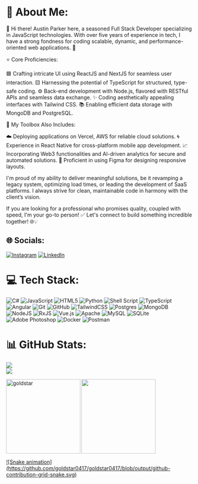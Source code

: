 # 💫 About Me:
🔔 Hi there! Austin Parker here, a seasoned Full Stack Developer specializing in JavaScript technologies. With over five years of experience in tech, I have a strong fondness for coding scalable, dynamic, and performance-oriented web applications. 🚀

⭐ Core Proficiencies:

🟦 Crafting intricate UI using ReactJS and NextJS for seamless user interaction.
🟨 Harnessing the potential of TypeScript for structured, type-safe coding.
⚙️ Back-end development with Node.js, flavored with RESTful APIs and seamless data exchange. ✨ Coding aesthetically appealing interfaces with Tailwind CSS.
📚 Enabling efficient data storage with MongoDB and PostgreSQL.

🧩 My Toolbox Also Includes:

☁️ Deploying applications on Vercel, AWS for reliable cloud solutions.
🌀 Experience in React Native for cross-platform mobile app development.
📈 Incorporating Web3 functionalities and AI-driven analytics for secure and automated solutions.
🎯 Proficient in using Figma for designing responsive layouts.

I'm proud of my ability to deliver meaningful solutions, be it revamping a legacy system, optimizing load times, or leading the development of SaaS platforms. I always strive for clean, maintainable code in harmony with the client’s vision.

If you are looking for a professional who promises quality, coupled with speed, I'm your go-to person!
✅ Let's connect to build something incredible together! 🌐💡


## 🌐 Socials:
[![Instagram](https://img.shields.io/badge/Instagram-%23E4405F.svg?logo=Instagram&logoColor=white)](https://instagram.com/idan.zamir.halevy) [![LinkedIn](https://img.shields.io/badge/LinkedIn-%230077B5.svg?logo=linkedin&logoColor=white)](https://linkedin.com/in/idan-zamir-halevy-0ab11896) 

# 💻 Tech Stack:
![C#](https://img.shields.io/badge/c%23-%23239120.svg?style=for-the-badge&logo=csharp&logoColor=white) ![JavaScript](https://img.shields.io/badge/javascript-%23323330.svg?style=for-the-badge&logo=javascript&logoColor=%23F7DF1E) ![HTML5](https://img.shields.io/badge/html5-%23E34F26.svg?style=for-the-badge&logo=html5&logoColor=white) ![Python](https://img.shields.io/badge/python-3670A0?style=for-the-badge&logo=python&logoColor=ffdd54) ![Shell Script](https://img.shields.io/badge/shell_script-%23121011.svg?style=for-the-badge&logo=gnu-bash&logoColor=white) ![TypeScript](https://img.shields.io/badge/typescript-%23007ACC.svg?style=for-the-badge&logo=typescript&logoColor=white) ![Angular](https://img.shields.io/badge/angular-%23DD0031.svg?style=for-the-badge&logo=angular&logoColor=white) ![Git](https://img.shields.io/badge/git-%23F05033.svg?style=for-the-badge&logo=git&logoColor=white) ![GitHub](https://img.shields.io/badge/github-%23121011.svg?style=for-the-badge&logo=github&logoColor=white) ![TailwindCSS](https://img.shields.io/badge/tailwindcss-%2338B2AC.svg?style=for-the-badge&logo=tailwind-css&logoColor=white) ![Postgres](https://img.shields.io/badge/postgres-%23316192.svg?style=for-the-badge&logo=postgresql&logoColor=white) ![MongoDB](https://img.shields.io/badge/MongoDB-%234ea94b.svg?style=for-the-badge&logo=mongodb&logoColor=white) ![NodeJS](https://img.shields.io/badge/node.js-6DA55F?style=for-the-badge&logo=node.js&logoColor=white) ![RxJS](https://img.shields.io/badge/rxjs-%23B7178C.svg?style=for-the-badge&logo=reactivex&logoColor=white) ![Vue.js](https://img.shields.io/badge/vue.js-%2335495e.svg?style=for-the-badge&logo=vuedotjs&logoColor=%234FC08D) ![Apache](https://img.shields.io/badge/apache-%23D42029.svg?style=for-the-badge&logo=apache&logoColor=white) ![MySQL](https://img.shields.io/badge/mysql-4479A1.svg?style=for-the-badge&logo=mysql&logoColor=white) ![SQLite](https://img.shields.io/badge/sqlite-%2307405e.svg?style=for-the-badge&logo=sqlite&logoColor=white) ![Adobe Photoshop](https://img.shields.io/badge/adobe%20photoshop-%2331A8FF.svg?style=for-the-badge&logo=adobe%20photoshop&logoColor=white) ![Docker](https://img.shields.io/badge/docker-%230db7ed.svg?style=for-the-badge&logo=docker&logoColor=white) ![Postman](https://img.shields.io/badge/Postman-FF6C37?style=for-the-badge&logo=postman&logoColor=white)
# 📊 GitHub Stats:
![](https://github-readme-stats.vercel.app/api?username=goldstar0417&theme=dark&hide_border=false&include_all_commits=false&count_private=false)<br/>
![](https://github-readme-streak-stats.herokuapp.com/?user=goldstar0417&theme=dark&hide_border=false)<br/>

<div>
    <a href="https://github.com/goldstar0417">
<p align="left">
<img height="200em" src="https://github-readme-stats.vercel.app/api/top-langs/?username=goldstar0417&theme=dark&hide_border=false&include_all_commits=false&count_private=false&layout=compact" />
    <img height="200em" src="https://github-profile-summary-cards.vercel.app/api/cards/profile-details?username=goldstar0417&theme=github_dark" alt="goldstar" align="left"/>
    </p>
  </div>
![Snake animation](https://github.com/goldstar0417/goldstar0417/blob/output/github-contribution-grid-snake.svg) 

<!-- Proudly created with GPRM ( https://gprm.itsvg.in ) -->
